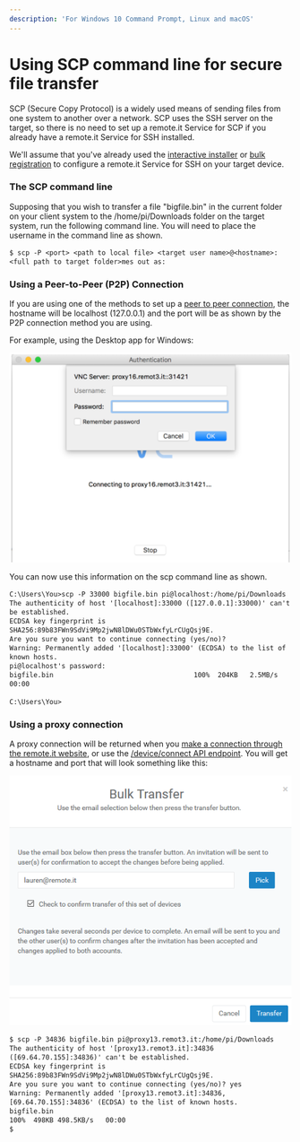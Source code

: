 ```yaml
---
description: 'For Windows 10 Command Prompt, Linux and macOS'
---
```


# Using SCP command line for secure file transfer

SCP \(Secure Copy Protocol\) is a widely used means of sending files from one system to another over a network.  SCP uses the SSH server on the target, so there is no need to set up a remote.it Service for SCP if you already have a remote.it Service for SSH installed.

We'll assume that you've already used the [interactive installer](../../using-the-interactive-installer/) or [bulk registration](../../bulk-registration/) to configure a remote.it Service for SSH on your target device.

### The SCP command line

Supposing that you wish to transfer a file "bigfile.bin" in the current folder on your client system to the /home/pi/Downloads folder on the target system, run the following command line.  You will need to place the username in the command line as shown.

```text
$ scp -P <port> <path to local file> <target user name>@<hostname>:<full path to target folder>mes out as:
```

### Using a Peer-to-Peer \(P2P\) Connection

If you are using one of the methods to set up a [peer to peer connection](../../../peer-to-peer-p2p-vs.-proxy-connections/peer-to-peer-connections.md), the hostname will be localhost \(127.0.0.1\) and the port will be as shown by the P2P connection method you are using.

For example, using the Desktop app for Windows:

![](../../../.gitbook/assets/image%20%28335%29.png)

You can now use this information on the scp command line as shown.

```text
C:\Users\You>scp -P 33000 bigfile.bin pi@localhost:/home/pi/Downloads
The authenticity of host '[localhost]:33000 ([127.0.0.1]:33000)' can't be established.
ECDSA key fingerprint is SHA256:89b83FWn9SdVi9Mp2jwN8lDWu0STbWxfyLrCUgQsj9E.
Are you sure you want to continue connecting (yes/no)?
Warning: Permanently added '[localhost]:33000' (ECDSA) to the list of known hosts.
pi@localhost's password:
bigfile.bin                                   100%  204KB   2.5MB/s   00:00

C:\Users\You>
```

### Using a proxy connection

A proxy connection will be returned when you [make a connection through the remote.it website](../../using-the-web-portal/), or use the [/device/connect API endpoint](../../../api-reference/devices/connect.md).  You will get a hostname and port that will look something like this:

![](../../../.gitbook/assets/image%20%2878%29.png)

```text
$ scp -P 34836 bigfile.bin pi@proxy13.remot3.it:/home/pi/Downloads
The authenticity of host '[proxy13.remot3.it]:34836 ([69.64.70.155]:34836)' can't be established.
ECDSA key fingerprint is SHA256:89b83FWn9SdVi9Mp2jwN8lDWu0STbWxfyLrCUgQsj9E.
Are you sure you want to continue connecting (yes/no)? yes
Warning: Permanently added '[proxy13.remot3.it]:34836,[69.64.70.155]:34836' (ECDSA) to the list of known hosts.
bigfile.bin                                                                     100%  498KB 498.5KB/s   00:00    
$ 

```

